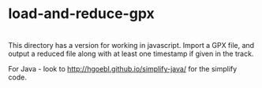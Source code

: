 # load-and-reduce-gpx
#
This directory has a version for working in javascript. Import a GPX file, and output a reduced file along with at least one timestamp if given in the track.

For Java - look to http://hgoebl.github.io/simplify-java/ for the simplify code.

